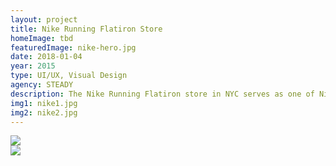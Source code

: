 ```yaml
---
layout: project
title: Nike Running Flatiron Store
homeImage: tbd
featuredImage: nike-hero.jpg
date: 2018-01-04
year: 2015
type: UI/UX, Visual Design
agency: STEADY
description: The Nike Running Flatiron store in NYC serves as one of Nike's main running flagship locations. To capture the energy that surrounds the store and its dedicated running community, we worked closely with Nike to develop two social media wall installations. One installation lives as a floor-to-ceiling LED screen in the entranceway to the store, while the second installation lives on an 84” flat screen surrounded by Nike Running products. The Social Wall Application feature a datavis of Tweets, Twitter Pics, Instagram, Instagram Videos, Facebook Posts, Facebook Images and Nike branded imagery / videos.
img1: nike1.jpg
img2: nike2.jpg
---
```


<div class="col-xs-12 col-sm-6 about-work-items__item">
  <img src="{{ site.baseurl}}/assets/images/{{ page.img1 }}">
</div>
<div class="col-xs-12 col-sm-6 about-work-items__item">
  <img src="{{ site.baseurl}}/assets/images/{{ page.img2 }}">
</div>
